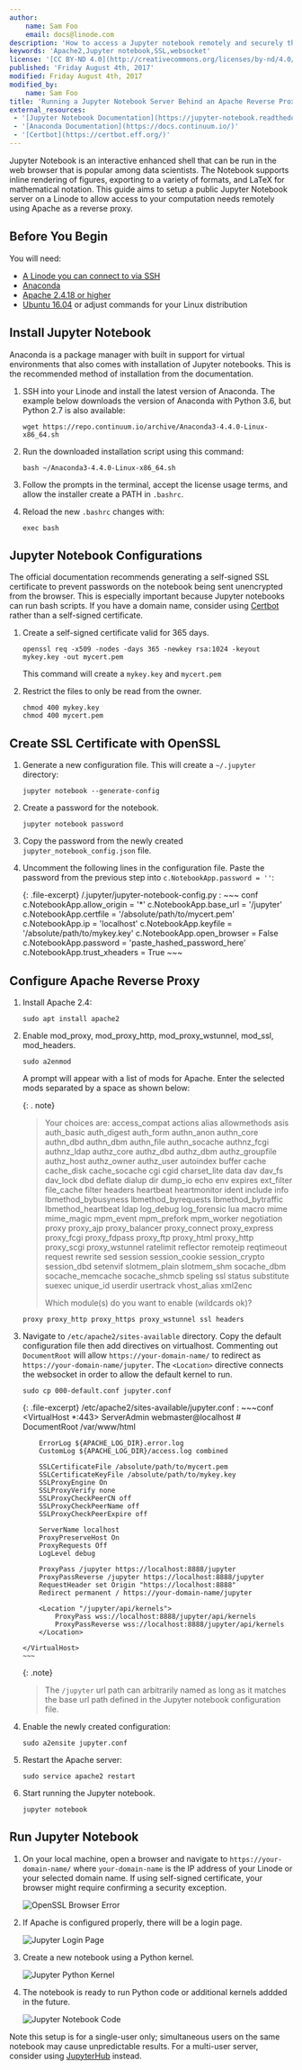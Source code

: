 ```yaml
---
author:
    name: Sam Foo 
    email: docs@linode.com
description: 'How to access a Jupyter notebook remotely and securely through an Apache reverse proxy'
keywords: 'Apache2,Jupyter notebook,SSL,websocket'
license: '[CC BY-ND 4.0](http://creativecommons.org/licenses/by-nd/4.0/)'
published: 'Friday August 4th, 2017'
modified: Friday August 4th, 2017
modified_by:
    name: Sam Foo
title: 'Running a Jupyter Notebook Server Behind an Apache Reverse Proxy'
external_resources:
 - '[Jupyter Notebook Documentation](https://jupyter-notebook.readthedocs.io/en/stable/)'
 - '[Anaconda Documentation](https://docs.continuum.io/)'
 - '[Certbot](https://certbot.eff.org/)'
---
```


Jupyter Notebook is an interactive enhanced shell that can be run in the web browser that is popular among data scientists. The Notebook supports inline rendering of figures, exporting to a variety of formats, and LaTeX for mathematical notation. This guide aims to setup a public Jupyter Notebook server on a Linode to allow access to your computation needs remotely using Apache as a reverse proxy. 

## Before You Begin

You will need:

 - [A Linode you can connect to via SSH](/docs/getting-started)
 - [Anaconda](https://www.continuum.io/what-is-anaconda)
 - [Apache 2.4.18 or higher](https://help.ubuntu.com/lts/serverguide/httpd.html)
 - [Ubuntu 16.04](https://www.ubuntu.com/) or adjust commands for your Linux distribution

## Install Jupyter Notebook 

Anaconda is a package manager with built in support for virtual environments that also comes with installation of Jupyter notebooks. This is the recommended method of installation from the documentation.

1.  SSH into your Linode and install the latest version of Anaconda. The example below downloads the version of Anaconda with Python 3.6, but Python 2.7 is also available:

        wget https://repo.continuum.io/archive/Anaconda3-4.4.0-Linux-x86_64.sh

2.  Run the downloaded installation script using this command:

        bash ~/Anaconda3-4.4.0-Linux-x86_64.sh

3.  Follow the prompts in the terminal, accept the license usage terms, and allow the installer create a PATH in `.bashrc`.

4.  Reload the new `.bashrc` changes with:

        exec bash

## Jupyter Notebook Configurations
The official documentation recommends generating a self-signed SSL certificate to prevent passwords on the notebook being sent unencrypted from the browser. This is especially important because Jupyter notebooks can run bash scripts. If you have a domain name, consider using [Certbot](https://certbot.eff.org/#ubuntuxenial-apache) rather than a self-signed certificate.

1.  Create a self-signed certificate valid for 365 days.

        openssl req -x509 -nodes -days 365 -newkey rsa:1024 -keyout mykey.key -out mycert.pem 

    This command will create a `mykey.key` and `mycert.pem`

2.  Restrict the files to only be read from the owner.

        chmod 400 mykey.key
        chmod 400 mycert.pem

## Create SSL Certificate with OpenSSL 

1.  Generate a new configuration file. This will create a `~/.jupyter` directory:

        jupyter notebook --generate-config

2.  Create a password for the notebook.

        jupyter notebook password

3.  Copy the password from the newly created `jupyter_notebook_config.json` file.

4.  Uncomment the following lines in the configuration file. Paste the password from the previous step into `c.NotebookApp.password = ''`:

    {: .file-excerpt}
    /.jupyter/jupyter-notebook-config.py
    :   ~~~ conf
        c.NotebookApp.allow_origin = '*'
        c.NotebookApp.base_url = '/jupyter'
        c.NotebookApp.certfile = '/absolute/path/to/mycert.pem'
        c.NotebookApp.ip = 'localhost'
        c.NotebookApp.keyfile = '/absolute/path/to/mykey.key'
        c.NotebookApp.open_browser = False
        c.NotebookApp.password = 'paste_hashed_password_here'
        c.NotebookApp.trust_xheaders = True
        ~~~

## Configure Apache Reverse Proxy

1.  Install Apache 2.4:

        sudo apt install apache2

2.  Enable mod_proxy, mod_proxy_http, mod_proxy_wstunnel, mod_ssl, mod_headers.

        sudo a2enmod

    A prompt will appear with a list of mods for Apache. Enter the selected mods separated by a space as shown below:

    {: . note}
    >Your choices are: access_compat actions alias allowmethods asis auth_basic auth_digest auth_form authn_anon authn_core authn_dbd authn_dbm authn_file authn_socache authnz_fcgi authnz_ldap authz_core authz_dbd authz_dbm authz_groupfile authz_host authz_owner authz_user autoindex buffer cache cache_disk cache_socache cgi cgid charset_lite data dav dav_fs dav_lock dbd deflate dialup dir dump_io echo env expires ext_filter file_cache filter headers heartbeat heartmonitor ident include info lbmethod_bybusyness lbmethod_byrequests lbmethod_bytraffic lbmethod_heartbeat ldap log_debug log_forensic lua macro mime mime_magic mpm_event mpm_prefork mpm_worker negotiation proxy proxy_ajp proxy_balancer proxy_connect proxy_express proxy_fcgi proxy_fdpass proxy_ftp proxy_html proxy_http proxy_scgi proxy_wstunnel ratelimit reflector remoteip reqtimeout request rewrite sed session session_cookie session_crypto session_dbd setenvif slotmem_plain slotmem_shm socache_dbm socache_memcache socache_shmcb speling ssl status substitute suexec unique_id userdir usertrack vhost_alias xml2enc
    >
    >Which module(s) do you want to enable (wildcards ok)?

        proxy proxy_http proxy_https proxy_wstunnel ssl headers

3.  Navigate to `/etc/apache2/sites-available` directory. Copy the default configuration file then add directives on virtualhost. Commenting out `DocumentRoot` will allow `https://your-domain-name/` to redirect as `https://your-domain-name/jupyter`. The `<Location>` directive connects the websocket in order to allow the default kernel to run.

        sudo cp 000-default.conf jupyter.conf

    {: .file-excerpt}
    /etc/apache2/sites-available/jupyter.conf
    :   ~~~conf
        <VirtualHost *:443>
            ServerAdmin webmaster@localhost
        #   DocumentRoot /var/www/html

            ErrorLog ${APACHE_LOG_DIR}.error.log
            CustomLog ${APACHE_LOG_DIR}/access.log combined

            SSLCertificateFile /absolute/path/to/mycert.pem
            SSLCertificateKeyFile /absolute/path/to/mykey.key
            SSLProxyEngine On
            SSLProxyVerify none
            SSLProxyCheckPeerCN off
            SSLProxyCheckPeerName off
            SSLProxyCheckPeerExpire off

            ServerName localhost
            ProxyPreserveHost On
            ProxyRequests Off
            LogLevel debug

            ProxyPass /jupyter https://localhost:8888/jupyter
            ProxyPassReverse /jupyter https://localhost:8888/jupyter
            RequestHeader set Origin "https://localhost:8888"
            Redirect permanent / https://your-domain-name/jupyter

            <Location "/jupyter/api/kernels">
                ProxyPass wss://localhost:8888/jupyter/api/kernels
                ProxyPassReverse wss://localhost:8888/jupyter/api/kernels
            </Location>

        </VirtualHost>
        ~~~

    {: .note}
    >The `/jupyter` url path can arbitrarily named as long as it matches the base url path defined in the Jupyter notebook configuration file.

4.  Enable the newly created configuration:

        sudo a2ensite jupyter.conf

5.  Restart the Apache server:

        sudo service apache2 restart

6.  Start running the Jupyter notebook.

        jupyter notebook

## Run Jupyter Notebook 

1.  On your local machine, open a browser and navigate to `https://your-domain-name/` where `your-domain-name` is the IP address of your Linode or your selected domain name. If using self-signed certificate, your browser might require confirming a security exception.

    ![OpenSSL Browser Error](/docs/assets/jupyter-add-exception.png)

2.  If Apache is configured properly, there will be a login page.

    ![Jupyter Login Page](/docs/assets/jupyter-login-page.png)

3.  Create a new notebook using a Python kernel.

    ![Jupyter Python Kernel](/docs/assets/jupyter-new-notebook.png)

4.  The notebook is ready to run Python code or additional kernels addded in the future.

    ![Jupyter Notebook Code](/docs/assets/jupyter-code-sample.png)

Note this setup is for a single-user only; simultaneous users on the same notebook may cause unpredictable results. For a multi-user server, consider using [JupyterHub](https://github.com/jupyterhub/jupyterhub) instead.

